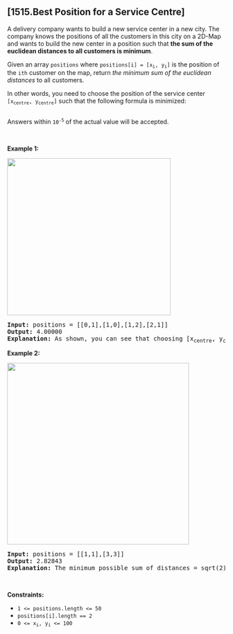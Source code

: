 ## [1515.Best Position for a Service Centre]
<p>A delivery company wants to build a new service center in a new city. The company knows the positions of all the customers in this city on a 2D-Map and wants to build the new center in a position such that <strong>the sum of the euclidean distances to all customers is minimum</strong>.</p>

<p>Given an array <code>positions</code> where <code>positions[i] = [x<sub>i</sub>, y<sub>i</sub>]</code> is the position of the <code>ith</code> customer on the map, return <em>the minimum sum of the euclidean distances</em> to all customers.</p>

<p>In other words, you need to choose the position of the service center <code>[x<sub>centre</sub>, y<sub>centre</sub>]</code> such that the following formula is minimized:</p>
<img alt="" src="https://assets.leetcode.com/uploads/2020/06/25/q4_edited.jpg" />
<p>Answers within <code>10<sup>-5</sup></code> of the actual value will be accepted.</p>

<p>&nbsp;</p>
<p><strong class="example">Example 1:</strong></p>
<img alt="" src="https://assets.leetcode.com/uploads/2020/06/25/q4_e1.jpg" style="width: 377px; height: 362px;" />
<pre>
<strong>Input:</strong> positions = [[0,1],[1,0],[1,2],[2,1]]
<strong>Output:</strong> 4.00000
<strong>Explanation:</strong> As shown, you can see that choosing [x<sub>centre</sub>, y<sub>centre</sub>] = [1, 1] will make the distance to each customer = 1, the sum of all distances is 4 which is the minimum possible we can achieve.
</pre>

<p><strong class="example">Example 2:</strong></p>
<img alt="" src="https://assets.leetcode.com/uploads/2020/06/25/q4_e3.jpg" style="width: 419px; height: 419px;" />
<pre>
<strong>Input:</strong> positions = [[1,1],[3,3]]
<strong>Output:</strong> 2.82843
<strong>Explanation:</strong> The minimum possible sum of distances = sqrt(2) + sqrt(2) = 2.82843
</pre>

<p>&nbsp;</p>
<p><strong>Constraints:</strong></p>

<ul>
	<li><code>1 &lt;= positions.length &lt;= 50</code></li>
	<li><code>positions[i].length == 2</code></li>
	<li><code>0 &lt;= x<sub>i</sub>, y<sub>i</sub> &lt;= 100</code></li>
</ul>
